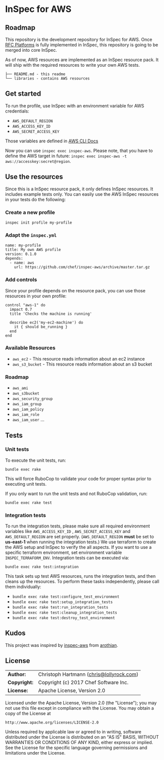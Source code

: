 # InSpec for AWS

## Roadmap

This repository is the development repository for InSpec for AWS. Once [RFC Platforms](https://github.com/chef/inspec/issues/1661) is fully implemented in InSpec, this repository is going to be merged into core InSpec.

As of now, AWS resources are implemented as an InSpec resource pack. It will ship with the required resources to write your own AWS tests.

```
├── README.md - this readme
└── libraries - contains AWS resources
```

## Get started

To run the profile, use InSpec with an environment variable for AWS credentials:

- `AWS_DEFAULT_REGION`
- `AWS_ACCESS_KEY_ID`
- `AWS_SECRET_ACCESS_KEY`

Those variables are defined in [AWS CLI Docs](http://docs.aws.amazon.com/cli/latest/userguide/cli-chap-getting-started.html#cli-environment)

Now you can use `inspec exec inspec-aws`. Please note, that you have to define the AWS target in future: `inspec exec inspec-aws -t aws://accesskey:secret@region`.

## Use the resources

Since this is a InSpec resource pack, it only defines InSpec resources. It includes example tests only. You can easily use the AWS InSpec resources in your tests do the following:

### Create a new profile

```
inspec init profile my-profile
```

### Adapt the `inspec.yml`

```
name: my-profile
title: My own AWS profile
version: 0.1.0
depends:
  - name: aws
    url: https://github.com/chef/inspec-aws/archive/master.tar.gz
```

### Add controls

Since your profile depends on the resource pack, you can use those resources in your own profile:

```
control "aws-1" do
  impact 0.7
  title 'Checks the machine is running'

  describe ec2('my-ec2-machine') do
    it { should be_running }
  end
end
```

### Available Resources

 * `aws_ec2` - This resource reads information about an ec2 instance
 * `aws_s3_bucket` - This resource reads information about an s3 bucket

### Roadmap

 * `aws_ami`
 * `aws_s3bucket`
 * `aws_security_group`
 * `aws_iam_group`
 * `aws_iam_policy`
 * `aws_iam_role`
 * `aws_iam_user`
 ...


## Tests

### Unit tests

To execute the unit tests, run:

```
bundle exec rake
```

This will force RuboCop to validate your code for proper syntax prior to executing unit tests.

If you only want to run the unit tests and not RuboCop validation, run:

```
bundle exec rake test
```

### Integration tests

To run the integration tests, please make sure all required environment variables like `AWS_ACCESS_KEY_ID`
, `AWS_SECRET_ACCESS_KEY` and `AWS_DEFAULT_REGION` are set properly. (`AWS_DEFAULT_REGION` **must** be set to **us-east-1** when running the integration tests.) We use terraform to create the AWS setup and InSpec to verify the all aspects. If you want to use a specific terraform environment, set environment variable `INSPEC_TERRAFORM_ENV`. Integration tests can be executed via:

```
bundle exec rake test:integration
```

This task sets up test AWS resources, runs the integration tests, and then cleans up the resources.  To perform these tasks independently, please call them individually:

* `bundle exec rake test:configure_test_environment`
* `bundle exec rake test:setup_integration_tests`
* `bundle exec rake test:run_integration_tests`
* `bundle exec rake test:cleanup_integration_tests`
* `bundle exec rake test:destroy_test_environment`

## Kudos

This project was inspired by [inspec-aws](https://github.com/arothian/inspec-aws) from [arothian](https://github.com/arothian).

## License

|  |  |
| ------ | --- |
| **Author:** | Christoph Hartmann (<chris@lollyrock.com>) |
| **Copyright:** | Copyright (c) 2017 Chef Software Inc. |
| **License:** | Apache License, Version 2.0 |

Licensed under the Apache License, Version 2.0 (the "License");
you may not use this file except in compliance with the License.
You may obtain a copy of the License at

    http://www.apache.org/licenses/LICENSE-2.0

Unless required by applicable law or agreed to in writing, software
distributed under the License is distributed on an "AS IS" BASIS,
WITHOUT WARRANTIES OR CONDITIONS OF ANY KIND, either express or implied.
See the License for the specific language governing permissions and
limitations under the License.

